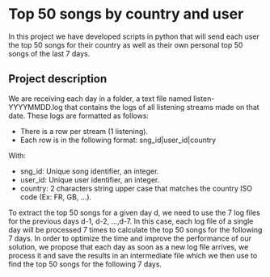 # Top 50 songs by country and user 

In this project we have developed scripts in python that will send each user the top 50 songs for their country as well as their own personal top 50 songs of the last 7 days.

## Project description
We are receiving each day in a folder, a text file named listen-YYYYMMDD.log that contains the logs of all listening streams made on that date. These logs are formatted as follows: 
-	There is a row per stream (1 listening). 
-	Each row is in the following format: sng_id|user_id|country
  
With:  
-	sng_id: Unique song identifier, an integer.
-	user_id: Unique user identifier, an integer. 
-	country: 2 characters string upper case that matches the country ISO code (Ex: FR, GB, ...). 

To extract the top 50 songs for a given day d, we need to use the 7 log files for the previous days d-1, d-2, ...,d-7. In this case, each log file of a single day will be processed 7 times to calculate the top 50 songs for the following 7 days. 
In order to optimize the time and improve the performance of our solution, we propose that each day as soon as a new log file arrives, we process it and save the results in an intermediate file which we then use to find the top 50 songs for the following 7 days.
